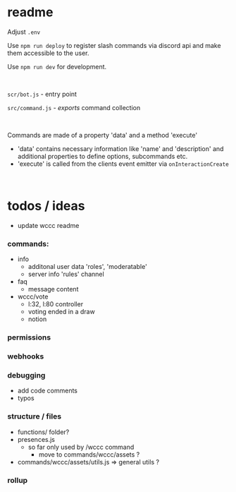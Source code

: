 # readme

Adjust `.env`

Use `npm run deploy` to register slash commands via discord api and make them accessible to the user.

Use `npm run dev` for development.

<br>

`scr/bot.js` - entry point

`src/command.js` - *exports* command collection

<br>

Commands are made of a property 'data' and a method 'execute'
* 'data' contains necessary information like 'name' and 'description' and additional properties to define options, subcommands etc.
* 'execute' is called from the clients event emitter via `onInteractionCreate`

<br>

# todos / ideas

* update wccc readme

### commands:
* info
	- additonal user data 'roles', 'moderatable'
	- server info 'rules' channel
* faq
	- message content
* wccc/vote
	- l:32, l:80 controller
	- voting ended in a draw
	- notion

### permissions
### webhooks
### debugging
* add code comments
* typos

### structure / files
* functions/ folder?
* presences.js
  - so far only used by /wccc command
	- move to commands/wccc/assets ?
* commands/wccc/assets/utils.js => general utils ?

### rollup
